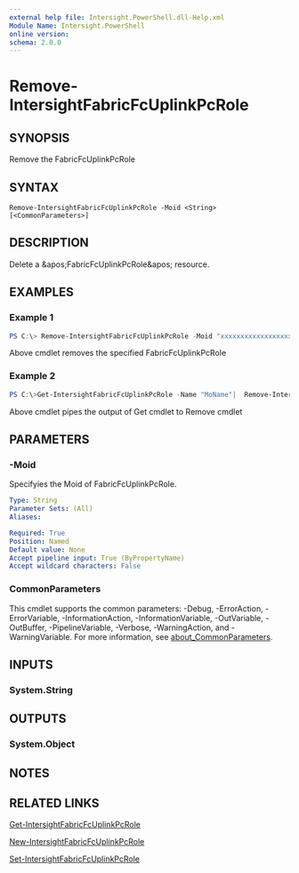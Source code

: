 ```yaml
---
external help file: Intersight.PowerShell.dll-Help.xml
Module Name: Intersight.PowerShell
online version:
schema: 2.0.0
---
```


# Remove-IntersightFabricFcUplinkPcRole

## SYNOPSIS
Remove the FabricFcUplinkPcRole

## SYNTAX

```
Remove-IntersightFabricFcUplinkPcRole -Moid <String> [<CommonParameters>]
```

## DESCRIPTION
Delete a &amp;apos;FabricFcUplinkPcRole&amp;apos; resource.

## EXAMPLES

### Example 1
```powershell
PS C:\> Remove-IntersightFabricFcUplinkPcRole -Moid "xxxxxxxxxxxxxxxxxxxxxxxxxxx"
```
Above cmdlet removes the specified FabricFcUplinkPcRole 

### Example 2
```powershell
PS C:\>Get-IntersightFabricFcUplinkPcRole -Name "MoName"|  Remove-IntersightFabricFcUplinkPcRole
```
Above cmdlet pipes the output of Get cmdlet to Remove cmdlet

## PARAMETERS

### -Moid
Specifyies the Moid of FabricFcUplinkPcRole.

```yaml
Type: String
Parameter Sets: (All)
Aliases:

Required: True
Position: Named
Default value: None
Accept pipeline input: True (ByPropertyName)
Accept wildcard characters: False
```

### CommonParameters
This cmdlet supports the common parameters: -Debug, -ErrorAction, -ErrorVariable, -InformationAction, -InformationVariable, -OutVariable, -OutBuffer, -PipelineVariable, -Verbose, -WarningAction, and -WarningVariable. For more information, see [about_CommonParameters](http://go.microsoft.com/fwlink/?LinkID=113216).

## INPUTS

### System.String

## OUTPUTS

### System.Object
## NOTES

## RELATED LINKS

[Get-IntersightFabricFcUplinkPcRole](./Get-IntersightFabricFcUplinkPcRole.md)

[New-IntersightFabricFcUplinkPcRole](./New-IntersightFabricFcUplinkPcRole.md)

[Set-IntersightFabricFcUplinkPcRole](./Set-IntersightFabricFcUplinkPcRole.md)

